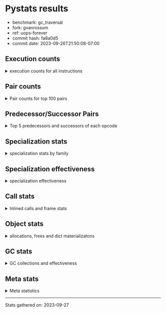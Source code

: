 
# Pystats results

- benchmark: gc_traversal
- fork: gvanrossum
- ref: uops-forever
- commit hash: fa8a0d5
- commit date: 2023-09-26T21:50:08-07:00

## Execution counts

<details>
<summary> execution counts for all instructions </summary>

|Name | Count | Self | Cumulative | Miss ratio | 
|---|---:|---:|---:|---:|
| ENTER_EXECUTOR | 121,860 | 40.4% | 40.4% |  |
| LOAD_FAST | 68,220 | 22.6% | 63.1% |  |
| STORE_FAST | 66,120 | 21.9% | 85.0% |  |
| PUSH_NULL | 7,860 | 2.6% | 87.6% |  |
| LOAD_ATTR_MODULE | 7,720 | 2.6% | 90.2% |  |
| LOAD_GLOBAL_MODULE | 5,920 | 2.0% | 92.2% |  |
| CALL | 4,060 | 1.3% | 93.5% |  |
| CALL_BUILTIN_FAST_WITH_KEYWORDS | 3,840 | 1.3% | 94.8% |  |
| LOAD_CONST | 2,040 | 0.7% | 95.5% |  |
| POP_TOP | 1,980 | 0.7% | 96.1% |  |
| POP_JUMP_IF_NOT_NONE | 1,920 | 0.6% | 96.8% |  |
| POP_JUMP_IF_FALSE | 1,920 | 0.6% | 97.4% |  |
| COMPARE_OP_INT | 1,920 | 0.6% | 98.0% |  |
| BINARY_OP_SUBTRACT_FLOAT | 1,920 | 0.6% | 98.7% |  |
| BINARY_OP_ADD_FLOAT | 1,920 | 0.6% | 99.3% | 3.1% |
| RETURN_VALUE | 180 | 0.1% | 99.4% |  |
| RESUME_CHECK | 180 | 0.1% | 99.4% |  |
| LOAD_GLOBAL_BUILTIN | 180 | 0.1% | 99.5% |  |
| LOAD_DEREF | 180 | 0.1% | 99.6% |  |
| GET_ITER | 180 | 0.1% | 99.6% |  |
| FOR_ITER_RANGE | 180 | 0.1% | 99.7% |  |
| CALL_BUILTIN_CLASS | 180 | 0.1% | 99.7% |  |
| BUILD_LIST | 180 | 0.1% | 99.8% |  |
| CALL_FUNCTION_EX | 120 | 0.0% | 99.8% |  |
| LOAD_GLOBAL | 100 | 0.0% | 99.9% |  |
| NOP | 60 | 0.0% | 99.9% |  |
| LIST_EXTEND | 60 | 0.0% | 99.9% |  |
| COPY_FREE_VARS | 60 | 0.0% | 99.9% |  |
| CALL_PY_EXACT_ARGS | 60 | 0.0% | 99.9% |  |
| CALL_INTRINSIC_1 | 60 | 0.0% | 100.0% |  |
| BINARY_OP | 60 | 0.0% | 100.0% |  |
| LOAD_ATTR | 40 | 0.0% | 100.0% |  |


</details>

## Pair counts

<details>
<summary> Pair counts for top 100 pairs </summary>

|Pair | Count | Self | Cumulative | 
|---|---:|---:|---:|
| ENTER_EXECUTOR LOAD_FAST | 60,060 | 19.9% | 19.9% |
| STORE_FAST ENTER_EXECUTOR | 60,000 | 19.9% | 39.8% |
| LOAD_FAST STORE_FAST | 60,000 | 19.9% | 59.8% |
| ENTER_EXECUTOR ENTER_EXECUTOR | 59,940 | 19.9% | 79.7% |
| LOAD_ATTR_MODULE PUSH_NULL | 7,720 | 2.6% | 82.2% |
| LOAD_GLOBAL_MODULE LOAD_ATTR_MODULE | 5,840 | 1.9% | 84.2% |
| PUSH_NULL CALL | 3,900 | 1.3% | 85.5% |
| STORE_FAST LOAD_FAST | 3,840 | 1.3% | 86.7% |
| PUSH_NULL CALL_BUILTIN_FAST_WITH_KEYWORDS | 3,840 | 1.3% | 88.0% |
| STORE_FAST LOAD_GLOBAL_MODULE | 2,020 | 0.7% | 88.7% |
| POP_TOP LOAD_GLOBAL_MODULE | 1,920 | 0.6% | 89.3% |
| POP_JUMP_IF_NOT_NONE LOAD_FAST | 1,920 | 0.6% | 89.9% |
| POP_JUMP_IF_FALSE ENTER_EXECUTOR | 1,920 | 0.6% | 90.6% |
| LOAD_FAST POP_JUMP_IF_NOT_NONE | 1,920 | 0.6% | 91.2% |
| LOAD_FAST LOAD_GLOBAL_MODULE | 1,920 | 0.6% | 91.9% |
| LOAD_FAST LOAD_CONST | 1,920 | 0.6% | 92.5% |
| LOAD_FAST BINARY_OP_SUBTRACT_FLOAT | 1,920 | 0.6% | 93.1% |
| LOAD_CONST COMPARE_OP_INT | 1,920 | 0.6% | 93.8% |
| COMPARE_OP_INT POP_JUMP_IF_FALSE | 1,920 | 0.6% | 94.4% |
| CALL_BUILTIN_FAST_WITH_KEYWORDS STORE_FAST | 1,920 | 0.6% | 95.0% |
| CALL_BUILTIN_FAST_WITH_KEYWORDS POP_TOP | 1,920 | 0.6% | 95.7% |
| CALL STORE_FAST | 1,920 | 0.6% | 96.3% |
| CALL LOAD_FAST | 1,920 | 0.6% | 97.0% |
| BINARY_OP_SUBTRACT_FLOAT BINARY_OP_ADD_FLOAT | 1,920 | 0.6% | 97.6% |
| BINARY_OP_ADD_FLOAT STORE_FAST | 1,920 | 0.6% | 98.2% |
| ENTER_EXECUTOR LOAD_ATTR_MODULE | 1,860 | 0.6% | 98.9% |
| LOAD_GLOBAL_BUILTIN LOAD_FAST | 180 | 0.1% | 98.9% |
| GET_ITER FOR_ITER_RANGE | 180 | 0.1% | 99.0% |
| CALL_BUILTIN_CLASS GET_ITER | 180 | 0.1% | 99.0% |
| STORE_FAST LOAD_GLOBAL_BUILTIN | 140 | 0.0% | 99.1% |
| LOAD_FAST CALL_BUILTIN_CLASS | 140 | 0.0% | 99.1% |
| PUSH_NULL LOAD_FAST | 120 | 0.0% | 99.2% |
| LOAD_FAST RETURN_VALUE | 120 | 0.0% | 99.2% |
| LOAD_DEREF PUSH_NULL | 120 | 0.0% | 99.2% |
| FOR_ITER_RANGE STORE_FAST | 120 | 0.0% | 99.3% |
| CALL CALL | 100 | 0.0% | 99.3% |
| STORE_FAST LOAD_GLOBAL | 60 | 0.0% | 99.3% |
| STORE_FAST LOAD_CONST | 60 | 0.0% | 99.4% |
| RETURN_VALUE STORE_FAST | 60 | 0.0% | 99.4% |
| RETURN_VALUE RETURN_VALUE | 60 | 0.0% | 99.4% |
| RESUME_CHECK LOAD_DEREF | 60 | 0.0% | 99.4% |
| RESUME_CHECK LOAD_CONST | 60 | 0.0% | 99.4% |
| RESUME_CHECK BUILD_LIST | 60 | 0.0% | 99.5% |
| POP_TOP NOP | 60 | 0.0% | 99.5% |
| NOP LOAD_DEREF | 60 | 0.0% | 99.5% |
| LOAD_GLOBAL_MODULE LOAD_FAST | 60 | 0.0% | 99.5% |
| LOAD_FAST CALL_FUNCTION_EX | 60 | 0.0% | 99.5% |
| LOAD_FAST CALL | 60 | 0.0% | 99.6% |
| LOAD_FAST BUILD_LIST | 60 | 0.0% | 99.6% |
| LOAD_FAST BINARY_OP | 60 | 0.0% | 99.6% |
| LOAD_DEREF LIST_EXTEND | 60 | 0.0% | 99.6% |
| LOAD_CONST STORE_FAST | 60 | 0.0% | 99.6% |
| LOAD_CONST BUILD_LIST | 60 | 0.0% | 99.7% |
| LIST_EXTEND CALL_INTRINSIC_1 | 60 | 0.0% | 99.7% |
| FOR_ITER_RANGE LOAD_FAST | 60 | 0.0% | 99.7% |
| COPY_FREE_VARS RESUME_CHECK | 60 | 0.0% | 99.7% |
| CALL_PY_EXACT_ARGS RESUME_CHECK | 60 | 0.0% | 99.7% |
| CALL_INTRINSIC_1 CALL_FUNCTION_EX | 60 | 0.0% | 99.8% |
| CALL_FUNCTION_EX RESUME_CHECK | 60 | 0.0% | 99.8% |
| CALL_FUNCTION_EX COPY_FREE_VARS | 60 | 0.0% | 99.8% |
| CALL POP_TOP | 60 | 0.0% | 99.8% |
| BUILD_LIST STORE_FAST | 60 | 0.0% | 99.8% |
| BUILD_LIST LOAD_FAST | 60 | 0.0% | 99.9% |
| BUILD_LIST LOAD_DEREF | 60 | 0.0% | 99.9% |
| BINARY_OP STORE_FAST | 60 | 0.0% | 99.9% |
| RETURN_VALUE LOAD_GLOBAL | 40 | 0.0% | 99.9% |
| LOAD_GLOBAL LOAD_GLOBAL_MODULE | 40 | 0.0% | 99.9% |
| LOAD_GLOBAL LOAD_GLOBAL_BUILTIN | 40 | 0.0% | 99.9% |
| LOAD_FAST CALL_PY_EXACT_ARGS | 40 | 0.0% | 99.9% |
| CALL CALL_BUILTIN_CLASS | 40 | 0.0% | 100.0% |
| RETURN_VALUE LOAD_GLOBAL_MODULE | 20 | 0.0% | 100.0% |
| LOAD_GLOBAL_MODULE LOAD_ATTR | 20 | 0.0% | 100.0% |
| LOAD_GLOBAL LOAD_ATTR | 20 | 0.0% | 100.0% |
| LOAD_ATTR PUSH_NULL | 20 | 0.0% | 100.0% |
| LOAD_ATTR LOAD_ATTR_MODULE | 20 | 0.0% | 100.0% |
| CALL CALL_PY_EXACT_ARGS | 20 | 0.0% | 100.0% |


</details>

## Predecessor/Successor Pairs

<details>
<summary> Top 5 predecessors and successors of each opcode </summary>

### GET_ITER

<details>
<summary> Successors and predecessors for GET_ITER </summary>

|Predecessors | Count | Percentage | 
|---|---:|---:|
| CALL_BUILTIN_CLASS | 180 | 100.0% |

|Successors | Count | Percentage | 
|---|---:|---:|
| FOR_ITER_RANGE | 180 | 100.0% |


</details>

### NOP

<details>
<summary> Successors and predecessors for NOP </summary>

|Predecessors | Count | Percentage | 
|---|---:|---:|
| POP_TOP | 60 | 100.0% |

|Successors | Count | Percentage | 
|---|---:|---:|
| LOAD_DEREF | 60 | 100.0% |


</details>

### POP_TOP

<details>
<summary> Successors and predecessors for POP_TOP </summary>

|Predecessors | Count | Percentage | 
|---|---:|---:|
| CALL_BUILTIN_FAST_WITH_KEYWORDS | 1,920 | 97.0% |
| CALL | 60 | 3.0% |

|Successors | Count | Percentage | 
|---|---:|---:|
| LOAD_GLOBAL_MODULE | 1,920 | 97.0% |
| NOP | 60 | 3.0% |


</details>

### PUSH_NULL

<details>
<summary> Successors and predecessors for PUSH_NULL </summary>

|Predecessors | Count | Percentage | 
|---|---:|---:|
| LOAD_ATTR_MODULE | 7,720 | 98.2% |
| LOAD_DEREF | 120 | 1.5% |
| LOAD_ATTR | 20 | 0.3% |

|Successors | Count | Percentage | 
|---|---:|---:|
| CALL | 3,900 | 49.6% |
| CALL_BUILTIN_FAST_WITH_KEYWORDS | 3,840 | 48.9% |
| LOAD_FAST | 120 | 1.5% |


</details>

### RETURN_VALUE

<details>
<summary> Successors and predecessors for RETURN_VALUE </summary>

|Predecessors | Count | Percentage | 
|---|---:|---:|
| LOAD_FAST | 120 | 66.7% |
| RETURN_VALUE | 60 | 33.3% |

|Successors | Count | Percentage | 
|---|---:|---:|
| STORE_FAST | 60 | 33.3% |
| RETURN_VALUE | 60 | 33.3% |
| LOAD_GLOBAL | 40 | 22.2% |
| LOAD_GLOBAL_MODULE | 20 | 11.1% |


</details>

### BINARY_OP

<details>
<summary> Successors and predecessors for BINARY_OP </summary>

|Predecessors | Count | Percentage | 
|---|---:|---:|
| LOAD_FAST | 60 | 100.0% |

|Successors | Count | Percentage | 
|---|---:|---:|
| STORE_FAST | 60 | 100.0% |


</details>

### BUILD_LIST

<details>
<summary> Successors and predecessors for BUILD_LIST </summary>

|Predecessors | Count | Percentage | 
|---|---:|---:|
| RESUME_CHECK | 60 | 33.3% |
| LOAD_FAST | 60 | 33.3% |
| LOAD_CONST | 60 | 33.3% |

|Successors | Count | Percentage | 
|---|---:|---:|
| STORE_FAST | 60 | 33.3% |
| LOAD_FAST | 60 | 33.3% |
| LOAD_DEREF | 60 | 33.3% |


</details>

### CALL

<details>
<summary> Successors and predecessors for CALL </summary>

|Predecessors | Count | Percentage | 
|---|---:|---:|
| PUSH_NULL | 3,900 | 96.1% |
| CALL | 100 | 2.5% |
| LOAD_FAST | 60 | 1.5% |

|Successors | Count | Percentage | 
|---|---:|---:|
| STORE_FAST | 1,920 | 47.3% |
| LOAD_FAST | 1,920 | 47.3% |
| CALL | 100 | 2.5% |
| POP_TOP | 60 | 1.5% |
| CALL_BUILTIN_CLASS | 40 | 1.0% |


</details>

### CALL_FUNCTION_EX

<details>
<summary> Successors and predecessors for CALL_FUNCTION_EX </summary>

|Predecessors | Count | Percentage | 
|---|---:|---:|
| LOAD_FAST | 60 | 50.0% |
| CALL_INTRINSIC_1 | 60 | 50.0% |

|Successors | Count | Percentage | 
|---|---:|---:|
| RESUME_CHECK | 60 | 50.0% |
| COPY_FREE_VARS | 60 | 50.0% |


</details>

### CALL_INTRINSIC_1

<details>
<summary> Successors and predecessors for CALL_INTRINSIC_1 </summary>

|Predecessors | Count | Percentage | 
|---|---:|---:|
| LIST_EXTEND | 60 | 100.0% |

|Successors | Count | Percentage | 
|---|---:|---:|
| CALL_FUNCTION_EX | 60 | 100.0% |


</details>

### COPY_FREE_VARS

<details>
<summary> Successors and predecessors for COPY_FREE_VARS </summary>

|Predecessors | Count | Percentage | 
|---|---:|---:|
| CALL_FUNCTION_EX | 60 | 100.0% |

|Successors | Count | Percentage | 
|---|---:|---:|
| RESUME_CHECK | 60 | 100.0% |


</details>

### ENTER_EXECUTOR

<details>
<summary> Successors and predecessors for ENTER_EXECUTOR </summary>

|Predecessors | Count | Percentage | 
|---|---:|---:|
| STORE_FAST | 60,000 | 49.2% |
| ENTER_EXECUTOR | 59,940 | 49.2% |
| POP_JUMP_IF_FALSE | 1,920 | 1.6% |

|Successors | Count | Percentage | 
|---|---:|---:|
| LOAD_FAST | 60,060 | 49.3% |
| ENTER_EXECUTOR | 59,940 | 49.2% |
| LOAD_ATTR_MODULE | 1,860 | 1.5% |


</details>

### LIST_EXTEND

<details>
<summary> Successors and predecessors for LIST_EXTEND </summary>

|Predecessors | Count | Percentage | 
|---|---:|---:|
| LOAD_DEREF | 60 | 100.0% |

|Successors | Count | Percentage | 
|---|---:|---:|
| CALL_INTRINSIC_1 | 60 | 100.0% |


</details>

### LOAD_ATTR

<details>
<summary> Successors and predecessors for LOAD_ATTR </summary>

|Predecessors | Count | Percentage | 
|---|---:|---:|
| LOAD_GLOBAL_MODULE | 20 | 50.0% |
| LOAD_GLOBAL | 20 | 50.0% |

|Successors | Count | Percentage | 
|---|---:|---:|
| PUSH_NULL | 20 | 50.0% |
| LOAD_ATTR_MODULE | 20 | 50.0% |


</details>

### LOAD_CONST

<details>
<summary> Successors and predecessors for LOAD_CONST </summary>

|Predecessors | Count | Percentage | 
|---|---:|---:|
| LOAD_FAST | 1,920 | 94.1% |
| STORE_FAST | 60 | 2.9% |
| RESUME_CHECK | 60 | 2.9% |

|Successors | Count | Percentage | 
|---|---:|---:|
| COMPARE_OP_INT | 1,920 | 94.1% |
| STORE_FAST | 60 | 2.9% |
| BUILD_LIST | 60 | 2.9% |


</details>

### LOAD_DEREF

<details>
<summary> Successors and predecessors for LOAD_DEREF </summary>

|Predecessors | Count | Percentage | 
|---|---:|---:|
| RESUME_CHECK | 60 | 33.3% |
| NOP | 60 | 33.3% |
| BUILD_LIST | 60 | 33.3% |

|Successors | Count | Percentage | 
|---|---:|---:|
| PUSH_NULL | 120 | 66.7% |
| LIST_EXTEND | 60 | 33.3% |


</details>

### LOAD_FAST

<details>
<summary> Successors and predecessors for LOAD_FAST </summary>

|Predecessors | Count | Percentage | 
|---|---:|---:|
| ENTER_EXECUTOR | 60,060 | 88.0% |
| STORE_FAST | 3,840 | 5.6% |
| POP_JUMP_IF_NOT_NONE | 1,920 | 2.8% |
| CALL | 1,920 | 2.8% |
| LOAD_GLOBAL_BUILTIN | 180 | 0.3% |

|Successors | Count | Percentage | 
|---|---:|---:|
| STORE_FAST | 60,000 | 88.0% |
| POP_JUMP_IF_NOT_NONE | 1,920 | 2.8% |
| LOAD_GLOBAL_MODULE | 1,920 | 2.8% |
| LOAD_CONST | 1,920 | 2.8% |
| BINARY_OP_SUBTRACT_FLOAT | 1,920 | 2.8% |


</details>

### LOAD_GLOBAL

<details>
<summary> Successors and predecessors for LOAD_GLOBAL </summary>

|Predecessors | Count | Percentage | 
|---|---:|---:|
| STORE_FAST | 60 | 60.0% |
| RETURN_VALUE | 40 | 40.0% |

|Successors | Count | Percentage | 
|---|---:|---:|
| LOAD_GLOBAL_MODULE | 40 | 40.0% |
| LOAD_GLOBAL_BUILTIN | 40 | 40.0% |
| LOAD_ATTR | 20 | 20.0% |


</details>

### POP_JUMP_IF_FALSE

<details>
<summary> Successors and predecessors for POP_JUMP_IF_FALSE </summary>

|Predecessors | Count | Percentage | 
|---|---:|---:|
| COMPARE_OP_INT | 1,920 | 100.0% |

|Successors | Count | Percentage | 
|---|---:|---:|
| ENTER_EXECUTOR | 1,920 | 100.0% |


</details>

### POP_JUMP_IF_NOT_NONE

<details>
<summary> Successors and predecessors for POP_JUMP_IF_NOT_NONE </summary>

|Predecessors | Count | Percentage | 
|---|---:|---:|
| LOAD_FAST | 1,920 | 100.0% |

|Successors | Count | Percentage | 
|---|---:|---:|
| LOAD_FAST | 1,920 | 100.0% |


</details>

### STORE_FAST

<details>
<summary> Successors and predecessors for STORE_FAST </summary>

|Predecessors | Count | Percentage | 
|---|---:|---:|
| LOAD_FAST | 60,000 | 90.7% |
| CALL_BUILTIN_FAST_WITH_KEYWORDS | 1,920 | 2.9% |
| CALL | 1,920 | 2.9% |
| BINARY_OP_ADD_FLOAT | 1,920 | 2.9% |
| FOR_ITER_RANGE | 120 | 0.2% |

|Successors | Count | Percentage | 
|---|---:|---:|
| ENTER_EXECUTOR | 60,000 | 90.7% |
| LOAD_FAST | 3,840 | 5.8% |
| LOAD_GLOBAL_MODULE | 2,020 | 3.1% |
| LOAD_GLOBAL_BUILTIN | 140 | 0.2% |
| LOAD_GLOBAL | 60 | 0.1% |


</details>

### BINARY_OP_ADD_FLOAT

<details>
<summary> Successors and predecessors for BINARY_OP_ADD_FLOAT </summary>

|Predecessors | Count | Percentage | 
|---|---:|---:|
| BINARY_OP_SUBTRACT_FLOAT | 1,920 | 100.0% |

|Successors | Count | Percentage | 
|---|---:|---:|
| STORE_FAST | 1,920 | 100.0% |


</details>

### BINARY_OP_SUBTRACT_FLOAT

<details>
<summary> Successors and predecessors for BINARY_OP_SUBTRACT_FLOAT </summary>

|Predecessors | Count | Percentage | 
|---|---:|---:|
| LOAD_FAST | 1,920 | 100.0% |

|Successors | Count | Percentage | 
|---|---:|---:|
| BINARY_OP_ADD_FLOAT | 1,920 | 100.0% |


</details>

### CALL_BUILTIN_CLASS

<details>
<summary> Successors and predecessors for CALL_BUILTIN_CLASS </summary>

|Predecessors | Count | Percentage | 
|---|---:|---:|
| LOAD_FAST | 140 | 77.8% |
| CALL | 40 | 22.2% |

|Successors | Count | Percentage | 
|---|---:|---:|
| GET_ITER | 180 | 100.0% |


</details>

### CALL_BUILTIN_FAST_WITH_KEYWORDS

<details>
<summary> Successors and predecessors for CALL_BUILTIN_FAST_WITH_KEYWORDS </summary>

|Predecessors | Count | Percentage | 
|---|---:|---:|
| PUSH_NULL | 3,840 | 100.0% |

|Successors | Count | Percentage | 
|---|---:|---:|
| STORE_FAST | 1,920 | 50.0% |
| POP_TOP | 1,920 | 50.0% |


</details>

### CALL_PY_EXACT_ARGS

<details>
<summary> Successors and predecessors for CALL_PY_EXACT_ARGS </summary>

|Predecessors | Count | Percentage | 
|---|---:|---:|
| LOAD_FAST | 40 | 66.7% |
| CALL | 20 | 33.3% |

|Successors | Count | Percentage | 
|---|---:|---:|
| RESUME_CHECK | 60 | 100.0% |


</details>

### COMPARE_OP_INT

<details>
<summary> Successors and predecessors for COMPARE_OP_INT </summary>

|Predecessors | Count | Percentage | 
|---|---:|---:|
| LOAD_CONST | 1,920 | 100.0% |

|Successors | Count | Percentage | 
|---|---:|---:|
| POP_JUMP_IF_FALSE | 1,920 | 100.0% |


</details>

### FOR_ITER_RANGE

<details>
<summary> Successors and predecessors for FOR_ITER_RANGE </summary>

|Predecessors | Count | Percentage | 
|---|---:|---:|
| GET_ITER | 180 | 100.0% |

|Successors | Count | Percentage | 
|---|---:|---:|
| STORE_FAST | 120 | 66.7% |
| LOAD_FAST | 60 | 33.3% |


</details>

### LOAD_ATTR_MODULE

<details>
<summary> Successors and predecessors for LOAD_ATTR_MODULE </summary>

|Predecessors | Count | Percentage | 
|---|---:|---:|
| LOAD_GLOBAL_MODULE | 5,840 | 75.6% |
| ENTER_EXECUTOR | 1,860 | 24.1% |
| LOAD_ATTR | 20 | 0.3% |

|Successors | Count | Percentage | 
|---|---:|---:|
| PUSH_NULL | 7,720 | 100.0% |


</details>

### LOAD_GLOBAL_BUILTIN

<details>
<summary> Successors and predecessors for LOAD_GLOBAL_BUILTIN </summary>

|Predecessors | Count | Percentage | 
|---|---:|---:|
| STORE_FAST | 140 | 77.8% |
| LOAD_GLOBAL | 40 | 22.2% |

|Successors | Count | Percentage | 
|---|---:|---:|
| LOAD_FAST | 180 | 100.0% |


</details>

### LOAD_GLOBAL_MODULE

<details>
<summary> Successors and predecessors for LOAD_GLOBAL_MODULE </summary>

|Predecessors | Count | Percentage | 
|---|---:|---:|
| STORE_FAST | 2,020 | 34.1% |
| POP_TOP | 1,920 | 32.4% |
| LOAD_FAST | 1,920 | 32.4% |
| LOAD_GLOBAL | 40 | 0.7% |
| RETURN_VALUE | 20 | 0.3% |

|Successors | Count | Percentage | 
|---|---:|---:|
| LOAD_ATTR_MODULE | 5,840 | 98.6% |
| LOAD_FAST | 60 | 1.0% |
| LOAD_ATTR | 20 | 0.3% |


</details>

### RESUME_CHECK

<details>
<summary> Successors and predecessors for RESUME_CHECK </summary>

|Predecessors | Count | Percentage | 
|---|---:|---:|
| COPY_FREE_VARS | 60 | 33.3% |
| CALL_PY_EXACT_ARGS | 60 | 33.3% |
| CALL_FUNCTION_EX | 60 | 33.3% |

|Successors | Count | Percentage | 
|---|---:|---:|
| LOAD_DEREF | 60 | 33.3% |
| LOAD_CONST | 60 | 33.3% |
| BUILD_LIST | 60 | 33.3% |


</details>


</details>

## Specialization stats

<details>
<summary> specialization stats by family </summary>

### STORE_SUBSCR

<details>
<summary> specialization stats for STORE_SUBSCR family </summary>

|Kind | Count | Ratio | 
|---|---|---|
|          hit |     29970000 | 100.0% |


</details>

### BINARY_OP

<details>
<summary> specialization stats for BINARY_OP family </summary>

|Kind | Count | Ratio | 
|---|---|---|
| specialization.deferred |           60 | 1.5% |
|          hit |         3780 | 96.9% |
|         miss |           60 | 1.5% |


</details>

### CALL

<details>
<summary> specialization stats for CALL family </summary>

|Kind | Count | Ratio | 
|---|---|---|
| specialization.deferred |         3900 | 5.7% |
|          hit |        64020 | 94.0% |

#### Specialization attempts

| | Count | Ratio | 
|---|---:|---:|
| Success | 60 | 37.5% |
| Failure | 100 | 62.5% |

|Failure kind | Count | Ratio | 
|---|---:|---:|
| cfunc noargs | 100 | 100.0% |


</details>

### COMPARE_OP

<details>
<summary> specialization stats for COMPARE_OP family </summary>

|Kind | Count | Ratio | 
|---|---|---|
|          hit |         1920 | 100.0% |


</details>

### FOR_ITER

<details>
<summary> specialization stats for FOR_ITER family </summary>

|Kind | Count | Ratio | 
|---|---|---|
|          hit |          180 | 100.0% |


</details>

### LOAD_ATTR

<details>
<summary> specialization stats for LOAD_ATTR family </summary>

|Kind | Count | Ratio | 
|---|---|---|
| specialization.deferred |           20 | 0.3% |
|          hit |         7720 | 99.5% |

#### Specialization attempts

| | Count | Ratio | 
|---|---:|---:|
| Success | 20 | 100.0% |
| Failure | 0 | 0.0% |

|Failure kind | Count | Ratio | 
|---|---:|---:|


</details>

### LOAD_GLOBAL

<details>
<summary> specialization stats for LOAD_GLOBAL family </summary>

|Kind | Count | Ratio | 
|---|---|---|
| specialization.deferred |           20 | 0.0% |
|          hit |        67900 | 99.9% |

#### Specialization attempts

| | Count | Ratio | 
|---|---:|---:|
| Success | 80 | 100.0% |
| Failure | 0 | 0.0% |

|Failure kind | Count | Ratio | 
|---|---:|---:|


</details>

### POP_JUMP_IF_FALSE

<details>
<summary> specialization stats for POP_JUMP_IF_FALSE family </summary>

|Kind | Count | Ratio | 
|---|---|---|


</details>

### POP_JUMP_IF_NOT_NONE

<details>
<summary> specialization stats for POP_JUMP_IF_NOT_NONE family </summary>

|Kind | Count | Ratio | 
|---|---|---|


</details>


</details>

## Specialization effectiveness

<details>
<summary> specialization effectiveness </summary>

|Instructions | Count | Ratio | 
|---|---:|---:|
| Basic | 269,160 | 89.3% |
| Not specialized | 8,160 | 2.7% |
| Specialized | 23,960 | 8.0% |

### Deferred by instruction

<details>
<summary> deferred by instruction </summary>

|Name | Count | Ratio | 
|---|---:|---:|
| CALL | 3,900 | 97.5% |
| BINARY_OP | 60 | 1.5% |
| LOAD_GLOBAL | 20 | 0.5% |
| LOAD_ATTR | 20 | 0.5% |
| UNPACK_SEQUENCE | 0 | 0.0% |
| TO_BOOL | 0 | 0.0% |
| STORE_SUBSCR | 0 | 0.0% |
| STORE_SLICE | 0 | 0.0% |
| STORE_FAST | 0 | 0.0% |
| STORE_ATTR | 0 | 0.0% |


</details>

### Misses by instruction

<details>
<summary> misses by instruction </summary>

|Name | Count | Ratio | 
|---|---:|---:|
| BINARY_OP_ADD_FLOAT | 60 | 100.0% |
| STORE_FAST | 0 | 0.0% |
| RETURN_VALUE | 0 | 0.0% |
| RESUME_CHECK | 0 | 0.0% |
| PUSH_NULL | 0 | 0.0% |
| POP_TOP | 0 | 0.0% |
| NOP | 0 | 0.0% |
| LOAD_GLOBAL_MODULE | 0 | 0.0% |
| LOAD_GLOBAL_BUILTIN | 0 | 0.0% |
| LOAD_FAST | 0 | 0.0% |


</details>


</details>

## Call stats

<details>
<summary> Inlined calls and frame stats </summary>

| | Count | Ratio | 
|---|---:|---:|
| Calls to PyEval_EvalDefault | 0 | 0.0% |
| Calls to Python functions inlined | 180 | 100.0% |
| Calls via PyEval_EvalFrame (total) | 0 | 0.0% |
| Calls via PyEval_EvalFrame (vector) | 0 | 0.0% |
| Calls via PyEval_EvalFrame (generator) | 0 | 0.0% |
| Calls via PyEval_EvalFrame (legacy) | 0 | 0.0% |
| Calls via PyEval_EvalFrame (function vectorcall) | 0 | 0.0% |
| Calls via PyEval_EvalFrame (build class) | 0 | 0.0% |
| Calls via PyEval_EvalFrame (slot) | 0 | 0.0% |
| Calls via PyEval_EvalFrame (function ex) | 120 | 66.7% |
| Calls via PyEval_EvalFrame (api) | 0 | 0.0% |
| Calls via PyEval_EvalFrame (method) | 0 | 0.0% |
| Frames pushed | 180 | 100.0% |
| Frame objects created | 0 | 0.0% |


</details>

## Object stats

<details>
<summary> allocations, frees and dict materializatons </summary>

| | Count | Ratio | 
|---|---:|---:|
| Allocations from freelist | 64,860 | 0.4% |
| Frees to freelist | 68,820 |  |
| Allocations | 16,935,660 | 99.6% |
| Allocations to 512 bytes | 16,879,500 | 99.3% |
| Allocations to 4 kbytes | 26,880 | 0.2% |
| Allocations over 4 kbytes | 29,280 | 0.2% |
| Frees | 16,935,580 |  |
| New values | 0 |  |
| Interpreter increfs | 200,200 | 0.3% |
| Interpreter decrefs | 84,720 | 0.1% |
| Increfs | 76,659,640 | 99.7% |
| Decrefs | 93,655,580 | 99.9% |
| Materialize dict (on request) | 0 |  |
| Materialize dict (new key) | 0 |  |
| Materialize dict (too big) | 0 |  |
| Materialize dict (str subclass) | 0 |  |
| Dematerialize dict | 0 |  |
| Method cache hits | 20 |  |
| Method cache misses | 0 |  |
| Method cache collisions | 0 |  |
| Method cache dunder hits | 0 |  |
| Method cache dunder misses | 0 |  |


</details>

## GC stats

<details>
<summary> GC collections and effectiveness </summary>

|Generation | Collections | Objects collected | Object visits | 
|---:|---:|---:|---:|
| 0 | 60 | 0 | 36,240,200 |
| 1 | 0 | 0 | 0 |
| 2 | 3,840 | 0 | 4,296,737,280 |


</details>

## Meta stats

<details>
<summary> Meta statistics </summary>

| | Count | 
|---|---:|
| Number of data files | 20 |


</details>

---
Stats gathered on: 2023-09-27
